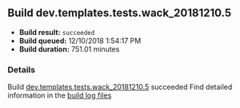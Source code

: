 ## Build dev.templates.tests.wack_20181210.5
- **Build result:** `succeeded`
- **Build queued:** 12/10/2018 1:54:17 PM
- **Build duration:** 751.01 minutes
### Details
Build [dev.templates.tests.wack_20181210.5](https://winappstudio.visualstudio.com/web/build.aspx?pcguid=a4ef43be-68ce-4195-a619-079b4d9834c2&builduri=vstfs%3a%2f%2f%2fBuild%2fBuild%2f26723) succeeded
Find detailed information in the [build log files](https://uwpctdiags.blob.core.windows.net/buildlogs/dev.templates.tests.wack_20181210.5_logs.zip)
